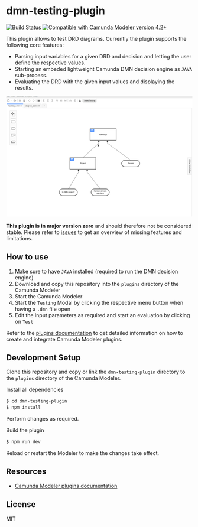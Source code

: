 # dmn-testing-plugin

[![Build Status](https://travis-ci.com/bpmn-io/dmn-testing-plugin.svg?branch=master)](https://travis-ci.com/github/bpmn-io/dmn-testing-plugin)
[![Compatible with Camunda Modeler version 4.2+](https://img.shields.io/badge/Camunda%20Modeler-4.2+-blue.svg)](https://github.com/camunda/camunda-modeler)

This plugin allows to test DRD diagrams. Currently the plugin supports the following core features:
 * Parsing input variables for a given DRD and decision and letting the user define the respective values. 
 * Starting an embeded lightweight Camunda DMN decision engine as `JAVA` sub-process.
 * Evaluating the DRD with the given input values and displaying the results.

![](./resources/screencast.gif)

**This plugin is in major version zero** and should therefore not be considered stable. Please refer to [issues](https://github.com/bpmn-io/dmn-testing-plugin/issues) to get an overview of missing features and limitations. 

## How to use

1. Make sure to have `JAVA` installed (required to run the DMN decision engine)
2. Download and copy this repository into the `plugins` directory of the Camunda Modeler
3. Start the Camunda Modeler
4. Start the `Testing` Modal by clicking the respective menu button when having a `.dmn` file open
5. Edit the input parameters as required and start an evaluation by clicking on `Test`

Refer to the [plugins documentation](https://github.com/camunda/camunda-modeler/tree/master/docs/plugins#plugging-into-the-camunda-modeler) to get detailed information on how to create and integrate Camunda Modeler plugins.

## Development Setup

Clone this repository and copy or link the `dmn-testing-plugin` directory to the `plugins` directory of the Camunda Modeler.

Install all dependencies
```sh
$ cd dmn-testing-plugin
$ npm install
```

Perform changes as required.

Build the plugin 
```sh
$ npm run dev
```

Reload or restart the Modeler to make the changes take effect.

## Resources

* [Camunda Modeler plugins documentation](https://github.com/camunda/camunda-modeler/tree/master/docs/plugins#plugging-into-the-camunda-modeler)

## License

MIT